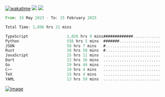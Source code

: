 [![wakatime](https://wakatime.com/badge/user/00eead22-fb14-4dd0-ab8a-3625cafbd50d.svg)](https://wakatime.com/@00eead22-fb14-4dd0-ab8a-3625cafbd50d)
![](https://komarev.com/ghpvc/?username=flatypus)
![](https://pixel.flatypus.me/flatypus?type=tracker)
<!--START_SECTION:waka-->

```rust
From: 19 May 2023 - To: 25 February 2025

Total Time: 1,898 hrs 21 mins

TypeScript                 1,026 hrs 9 mins#############............   53.79 %
Python                     556 hrs 5 mins  #######..................   29.15 %
JSON                       58 hrs 7 mins   #........................   03.05 %
Rust                       38 hrs 50 mins  #........................   02.04 %
JavaScript                 25 hrs 11 mins  .........................   01.32 %
Dart                       22 hrs 26 mins  .........................   01.18 %
Go                         19 hrs 44 mins  .........................   01.04 %
C++                        19 hrs 4 mins   .........................   01.00 %
TeX                        15 hrs 4 mins   .........................   00.79 %
YAML                       13 hrs 59 mins  .........................   00.73 %
```

<!--END_SECTION:waka-->
[<img alt="image" src="https://github.com/flatypus/flatypus/assets/68029599/0a302dc1-501c-43a0-ae8d-37ec4817f3bd">](https://flatypus.me)

